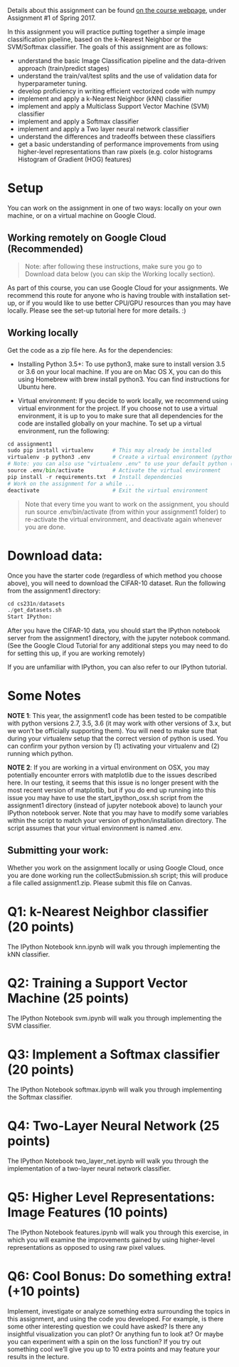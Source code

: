 Details about this assignment can be found [on the course webpage](http://cs231n.github.io/), under Assignment #1 of Spring 2017.

In this assignment you will practice putting together a simple image classification pipeline, based on the k-Nearest Neighbor or the SVM/Softmax classifier. The goals of this assignment are as follows:

- understand the basic Image Classification pipeline and the data-driven approach (train/predict stages)
- understand the train/val/test splits and the use of validation data for hyperparameter tuning.
- develop proficiency in writing efficient vectorized code with numpy
- implement and apply a k-Nearest Neighbor (kNN) classifier
- implement and apply a Multiclass Support Vector Machine (SVM) classifier
- implement and apply a Softmax classifier
- implement and apply a Two layer neural network classifier
- understand the differences and tradeoffs between these classifiers
- get a basic understanding of performance improvements from using higher-level representations than raw pixels (e.g. color histograms Histogram of Gradient (HOG) features)

# Setup
You can work on the assignment in one of two ways: locally on your own machine, or on a virtual machine on Google Cloud.

## Working remotely on Google Cloud (Recommended)
> Note: after following these instructions, make sure you go to Download data below (you can skip the Working locally section).

As part of this course, you can use Google Cloud for your assignments. We recommend this route for anyone who is having trouble with installation set-up, or if you would like to use better CPU/GPU resources than you may have locally. Please see the set-up tutorial here for more details. :)

## Working locally
Get the code as a zip file here. As for the dependencies:

- Installing Python 3.5+: To use python3, make sure to install version 3.5 or 3.6 on your local machine. If you are on Mac OS X, you can do this using Homebrew with brew install python3. You can find instructions for Ubuntu here.

- Virtual environment: If you decide to work locally, we recommend using virtual environment for the project. If you choose not to use a virtual environment, it is up to you to make sure that all dependencies for the code are installed globally on your machine. To set up a virtual environment, run the following:

```python
cd assignment1
sudo pip install virtualenv      # This may already be installed
virtualenv -p python3 .env       # Create a virtual environment (python3)
# Note: you can also use "virtualenv .env" to use your default python (usually python 2.7)
source .env/bin/activate         # Activate the virtual environment
pip install -r requirements.txt  # Install dependencies
# Work on the assignment for a while ...
deactivate                       # Exit the virtual environment
```
> Note that every time you want to work on the assignment, you should run source .env/bin/activate (from within your assignment1 folder) to re-activate the virtual environment, and deactivate again whenever you are done.

# Download data:
Once you have the starter code (regardless of which method you choose above), you will need to download the CIFAR-10 dataset. Run the following from the assignment1 directory:

```python
cd cs231n/datasets
./get_datasets.sh
Start IPython:
```
After you have the CIFAR-10 data, you should start the IPython notebook server from the assignment1 directory, with the jupyter notebook command. (See the Google Cloud Tutorial for any additional steps you may need to do for setting this up, if you are working remotely)

If you are unfamiliar with IPython, you can also refer to our IPython tutorial.

# Some Notes
**NOTE 1**: This year, the assignment1 code has been tested to be compatible with python versions 2.7, 3.5, 3.6 (it may work with other versions of 3.x, but we won’t be officially supporting them). You will need to make sure that during your virtualenv setup that the correct version of python is used. You can confirm your python version by (1) activating your virtualenv and (2) running which python.

**NOTE 2**: If you are working in a virtual environment on OSX, you may potentially encounter errors with matplotlib due to the issues described here. In our testing, it seems that this issue is no longer present with the most recent version of matplotlib, but if you do end up running into this issue you may have to use the start_ipython_osx.sh script from the assignment1 directory (instead of jupyter notebook above) to launch your IPython notebook server. Note that you may have to modify some variables within the script to match your version of python/installation directory. The script assumes that your virtual environment is named .env.

## Submitting your work:
Whether you work on the assignment locally or using Google Cloud, once you are done working run the collectSubmission.sh script; this will produce a file called assignment1.zip. Please submit this file on Canvas.

# Q1: k-Nearest Neighbor classifier (20 points)
The IPython Notebook knn.ipynb will walk you through implementing the kNN classifier.

# Q2: Training a Support Vector Machine (25 points)
The IPython Notebook svm.ipynb will walk you through implementing the SVM classifier.

# Q3: Implement a Softmax classifier (20 points)
The IPython Notebook softmax.ipynb will walk you through implementing the Softmax classifier.

# Q4: Two-Layer Neural Network (25 points)
The IPython Notebook two_layer_net.ipynb will walk you through the implementation of a two-layer neural network classifier.

# Q5: Higher Level Representations: Image Features (10 points)
The IPython Notebook features.ipynb will walk you through this exercise, in which you will examine the improvements gained by using higher-level representations as opposed to using raw pixel values.

# Q6: Cool Bonus: Do something extra! (+10 points)
Implement, investigate or analyze something extra surrounding the topics in this assignment, and using the code you developed. For example, is there some other interesting question we could have asked? Is there any insightful visualization you can plot? Or anything fun to look at? Or maybe you can experiment with a spin on the loss function? If you try out something cool we’ll give you up to 10 extra points and may feature your results in the lecture.

